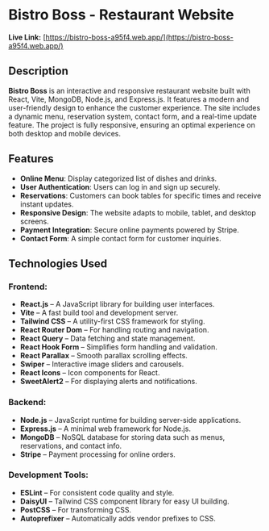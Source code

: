 # Bistro Boss - Restaurant Website

**Live Link:** [https://bistro-boss-a95f4.web.app/](https://bistro-boss-a95f4.web.app/)

## Description

**Bistro Boss** is an interactive and responsive restaurant website built with React, Vite, MongoDB, Node.js, and Express.js. It features a modern and user-friendly design to enhance the customer experience. The site includes a dynamic menu, reservation system, contact form, and a real-time update feature. The project is fully responsive, ensuring an optimal experience on both desktop and mobile devices.

## Features

- **Online Menu**: Display categorized list of dishes and drinks.
- **User Authentication**: Users can log in and sign up securely.
- **Reservations**: Customers can book tables for specific times and receive instant updates.
- **Responsive Design**: The website adapts to mobile, tablet, and desktop screens.
- **Payment Integration**: Secure online payments powered by Stripe.
- **Contact Form**: A simple contact form for customer inquiries.

## Technologies Used

### Frontend:

- **React.js** – A JavaScript library for building user interfaces.
- **Vite** – A fast build tool and development server.
- **Tailwind CSS** – A utility-first CSS framework for styling.
- **React Router Dom** – For handling routing and navigation.
- **React Query** – Data fetching and state management.
- **React Hook Form** – Simplifies form handling and validation.
- **React Parallax** – Smooth parallax scrolling effects.
- **Swiper** – Interactive image sliders and carousels.
- **React Icons** – Icon components for React.
- **SweetAlert2** – For displaying alerts and notifications.

### Backend:

- **Node.js** – JavaScript runtime for building server-side applications.
- **Express.js** – A minimal web framework for Node.js.
- **MongoDB** – NoSQL database for storing data such as menus, reservations, and contact info.
- **Stripe** – Payment processing for online orders.

### Development Tools:

- **ESLint** – For consistent code quality and style.
- **DaisyUI** – Tailwind CSS component library for easy UI building.
- **PostCSS** – For transforming CSS.
- **Autoprefixer** – Automatically adds vendor prefixes to CSS.

